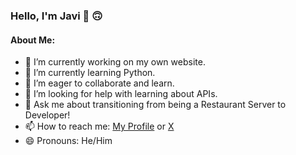 ### Hello, I'm Javi 👋 :upside_down_face:

#### About Me:

- 🔭 I’m currently working on my own website.
- 🌱 I’m currently learning Python.
- 👯 I’m eager to collaborate and learn.
- 🤔 I’m looking for help with learning about APIs.
- 💬 Ask me about transitioning from being a Restaurant Server to Developer!
- 📫 How to reach me: [My Profile](https://github.com/javdel3) or [X](https://twitter.com/JaviTheDelgado)
- 😄 Pronouns: He/Him

